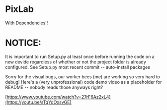 # PixLab
With Dependencies!!

# NOTICE:
It is important to run Setup.py at least once before running the code on a new devide regardless of whether or not the project folder is already configured. See Setup.py most recent commit -- auto-install packages

Sorry for the visual bugs, our worker bees (me) are working so very hard to debug!
Here's a (very unprofessional) code demo video as a placeholder for README -- nobody reads those anyways right?

[https://www.youtube.com/watch?v=27rF6Az2xL4](https://youtu.be/sTqYdOxsvGE)
